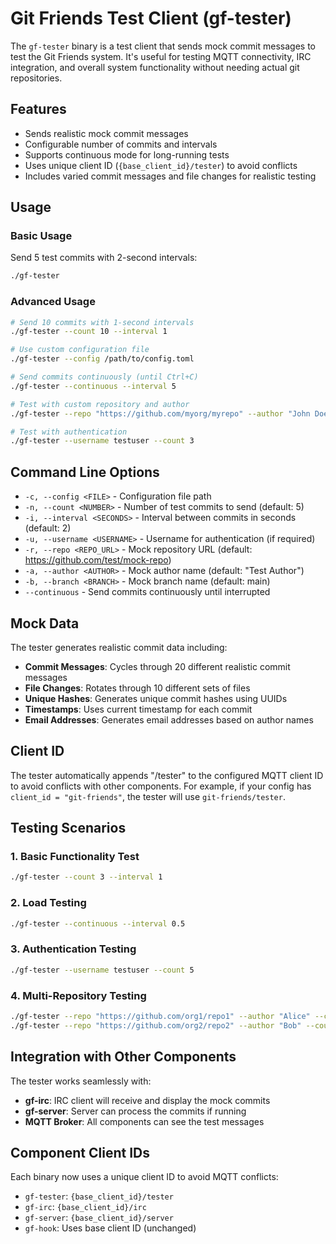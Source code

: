 # Git Friends Test Client (gf-tester)

The `gf-tester` binary is a test client that sends mock commit messages to test the Git Friends system. It's useful for testing MQTT connectivity, IRC integration, and overall system functionality without needing actual git repositories.

## Features

- Sends realistic mock commit messages
- Configurable number of commits and intervals
- Supports continuous mode for long-running tests
- Uses unique client ID (`{base_client_id}/tester`) to avoid conflicts
- Includes varied commit messages and file changes for realistic testing

## Usage

### Basic Usage

Send 5 test commits with 2-second intervals:
```bash
./gf-tester
```

### Advanced Usage

```bash
# Send 10 commits with 1-second intervals
./gf-tester --count 10 --interval 1

# Use custom configuration file
./gf-tester --config /path/to/config.toml

# Send commits continuously (until Ctrl+C)
./gf-tester --continuous --interval 5

# Test with custom repository and author
./gf-tester --repo "https://github.com/myorg/myrepo" --author "John Doe"

# Test with authentication
./gf-tester --username testuser --count 3
```

## Command Line Options

- `-c, --config <FILE>` - Configuration file path
- `-n, --count <NUMBER>` - Number of test commits to send (default: 5)
- `-i, --interval <SECONDS>` - Interval between commits in seconds (default: 2)
- `-u, --username <USERNAME>` - Username for authentication (if required)
- `-r, --repo <REPO_URL>` - Mock repository URL (default: https://github.com/test/mock-repo)
- `-a, --author <AUTHOR>` - Mock author name (default: "Test Author")
- `-b, --branch <BRANCH>` - Mock branch name (default: main)
- `--continuous` - Send commits continuously until interrupted

## Mock Data

The tester generates realistic commit data including:

- **Commit Messages**: Cycles through 20 different realistic commit messages
- **File Changes**: Rotates through 10 different sets of files
- **Unique Hashes**: Generates unique commit hashes using UUIDs
- **Timestamps**: Uses current timestamp for each commit
- **Email Addresses**: Generates email addresses based on author names

## Client ID

The tester automatically appends "/tester" to the configured MQTT client ID to avoid conflicts with other components. For example, if your config has `client_id = "git-friends"`, the tester will use `git-friends/tester`.

## Testing Scenarios

### 1. Basic Functionality Test
```bash
./gf-tester --count 3 --interval 1
```

### 2. Load Testing
```bash
./gf-tester --continuous --interval 0.5
```

### 3. Authentication Testing
```bash
./gf-tester --username testuser --count 5
```

### 4. Multi-Repository Testing
```bash
./gf-tester --repo "https://github.com/org1/repo1" --author "Alice" --count 2
./gf-tester --repo "https://github.com/org2/repo2" --author "Bob" --count 2
```

## Integration with Other Components

The tester works seamlessly with:
- **gf-irc**: IRC client will receive and display the mock commits
- **gf-server**: Server can process the commits if running
- **MQTT Broker**: All components can see the test messages

## Component Client IDs

Each binary now uses a unique client ID to avoid MQTT conflicts:
- `gf-tester`: `{base_client_id}/tester`
- `gf-irc`: `{base_client_id}/irc`
- `gf-server`: `{base_client_id}/server`
- `gf-hook`: Uses base client ID (unchanged)

